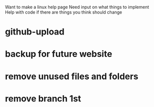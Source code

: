 Want to make a linux help page
Need input on what things to implement
Help with code if there are things you think should change


# github-upload
# backup for future website
# remove unused files and folders
# remove branch 1st
